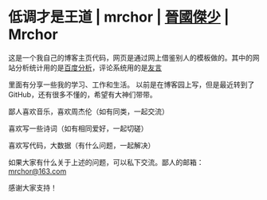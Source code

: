 低调才是王道 | mrchor | [晉國傑少](http://weibo.com/2387356822?_blank) | Mrchor
===
这是一个我自己的博客主页代码，网页是通过网上借鉴别人的模板做的。其中的网站分析统计用的是[百度分析](https://tongji.baidu.com?_blank)，评论系统用的是[友言](http://www.uyan.cc?_blank)

里面有分享一些我的学习、工作和生活。
以前是在博客园上写，但是最近转到了GitHub，还有很多不懂的，希望有大神们带带。

鄙人喜欢音乐，喜欢周杰伦（如有同类，一起交流）

喜欢写一些诗词（如有相同爱好，一起切磋）

喜欢写代码，大数据（有什么问题，一起解决）

如果大家有什么关于上述的问题，可以私下交流。鄙人的邮箱：mrchor@163.com

感谢大家支持！
